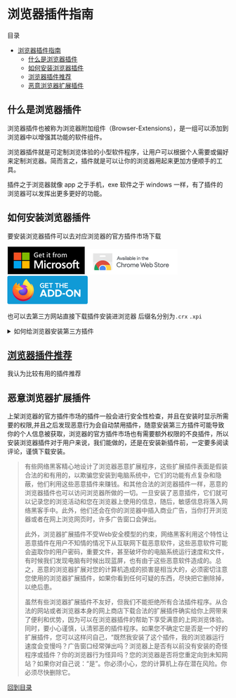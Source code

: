 # 浏览器插件指南

目录

- [浏览器插件指南](#浏览器插件指南)
  - [什么是浏览器插件](#什么是浏览器插件)
  - [如何安装浏览器插件](#如何安装浏览器插件)
  - [浏览器插件推荐](#浏览器插件推荐)
  - [恶意浏览器扩展插件](#恶意浏览器扩展插件)

## 什么是浏览器插件

浏览器插件也被称为浏览器附加组件（Browser-Extensions），是一组可以添加到浏览器中以增强其功能的软件组件。

浏览器插件就是可定制浏览体验的小型软件程序，让用户可以根据个人需要或偏好来定制浏览器。简而言之，插件就是可以让你的浏览器用起来更加方便顺手的工具。

插件之于浏览器就像 app 之于手机，exe 软件之于 windows 一样，有了插件的浏览器可以发挥出更多更好的功能。

## 如何安装浏览器插件

要安装浏览器插件可以去对应浏览器的官方插件市场下载

[![Edge 外接程序 BETA](/Photo/Badge/edge.png)](https://microsoftedge.microsoft.com/)
[![Chrome 网上应用店](/Photo/Badge/chrome.png)](https://chrome.google.com/webstore/)
[![Firefox 附加组件](/Photo/Badge/firefox.png)](https://addons.mozilla.org/zh-CN/firefox/)

也可以去第三方网站直接下载插件安装进浏览器 后缀名分别为`.crx` `.xpi`

<details>
<summary>如何给浏览器安装第三方插件</summary>

Edge 浏览器安装第三方插件比较简单

- 打开扩展程序页面 [edge://extensions](edge://extensions/) [chrome://extensions](chrome://extensions)
- 或是通过点击浏览器右上角退出下面的  **设置与其他** - **扩展**- **管理扩展** 打开

![Settings and others](/Photo/Settings/Settings-and-others-Browser-Extensions.png#gh-light-mode-only)
![Settings and others](/Photo/Settings/Settings-and-others-Browser-Extensions-dark.png#gh-dark-mode-only)
![Settings and others](/Photo/Settings/Settings-and-others-Browser-Extensions2-manage.png#gh-light-mode-only)
![Settings and others](/Photo/Settings/Settings-and-others-Browser-Extensions2-manage-dark.png#gh-dark-mode-only)

- 打开 `开发人员模式` 和 `允许来自其他应用商店的扩展`

![Settings and others](/Photo/Settings/Settings-and-others-Browser-Extensions-Dev.png#gh-light-mode-only)
![Settings and others](/Photo/Settings/Settings-and-others-Browser-Extensions-Dev-dark.png#gh-dark-mode-only)

- 将 .crx 文件**直接拖入扩展页面**即可安装

---

Chrome 安装第三方扩展或者 Edge 的另一种安装方式

>Chrome 21.x 系列增加了对扩展插件安装的限制, 自 Chrome 21.x 开始默认只允许从 Chrome Web Store （Chrome 网上应用店）安装扩展、应用及脚本

- 把下载后的`.crx`扩展名的离线 Chrome 插件的文件扩展名改成`.zip`或者`.rar`。
- 右键点击该文件，并使用压缩软件（如7z、winrar、好压、360压缩等）对该压缩文件进行解压，并保存到系统的一个任意文件夹下。解压成功以后，该 Chrome 插件就会以文件夹的形式存在于操作系统的某一个目录下面。***(注意：文件夹位置变动会导致插件失效)***
- 打开扩展程序页面 [edge://extensions](edge://extensions/) [chrome://extensions](chrome://extensions)
- 打开 `开发者模式`
- 点击 `加载已解压的扩展程序...` 选择刚刚解压的插件文件夹的位置即可

</details>

</details>

## [浏览器插件推荐](Docs/Browser%20Extensions%20recommend.md)

我认为比较有用的插件推荐

## 恶意浏览器扩展插件

上架浏览器的官方插件市场的插件一般会进行安全性检查，并且在安装时显示所需要的权限,并且之后发现恶意行为会自动禁用插件，随意安装第三方插件可能导致你的个人信息被获取，浏览器的官方插件市场也有需要额外权限的不良插件，所以安装浏览器插件对于用户来说，我们能做的，还是在安装新插件前，一定要多阅读评论，谨慎下载安装。

>有些网络黑客精心地设计了浏览器恶意扩展程序，这些扩展插件表面是假装合法的和有用的，以欺骗您安装到电脑系统中，它们的功能有点复杂和隐蔽，他们利用这些恶意插件来赚钱。和其他合法的浏览器插件一样，恶意的浏览器插件也可以访问浏览器所做的一切。一旦安装了恶意插件，它们就可以记录您的浏览活动和您在浏览器上使用的信息，随后，敏感信息将落入网络黑客手中。此外，他们还会在你的浏览器中插入商业广告，当你打开浏览器或者在网上浏览网页时，许多广告窗口会弹出。
>
>此外，浏览器扩展插件不受Web安全模型的约束，网络黑客利用这个特性让恶意插件在用户不知情的情况下从互联网下载恶意软件，这些恶意软件可能会盗取你的用户密码，重要文件，甚至破坏你的电脑系统运行速度和文件，有时候我们发现电脑有时候出现蓝屏，也有由于这些恶意软件造成的。总之，恶意的浏览器扩展对您的计算机造成的损害是相当大的，必须密切注意您使用的浏览器扩展插件，如果你看到任何可疑的东西，尽快把它删除掉，以绝后患。
>
>虽然有些浏览器扩展插件不友好，但我们不能拒绝所有合法插件程序。从合法的网站或者浏览器本身的网上商店下载合法的扩展插件确实给你上网带来了便利和优势，因为可以在浏览器插件的帮助下享受满意的上网浏览体验。同时，要小心谨慎，认清邪恶的插件程序。如果您不确定它是否是一个好的扩展插件，您可以这样问自己，“既然我安装了这个插件，我的浏览器运行速度会变慢吗？广告窗口经常弹出吗？浏览器上是否有以前没有安装的奇怪程序或插件？你的浏览器行为怪异吗？您的浏览器是否将您重定向到未知网站？如果你对自己说：“是”。你必须小心，您的计算机上存在潜在风险。你必须尽快删除它。

[回到目录](#浏览器插件指南)

